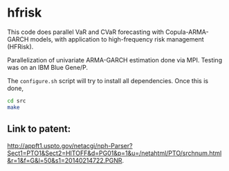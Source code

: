 # hfrisk

This code does parallel VaR and CVaR forecasting with Copula-ARMA-GARCH models, with application to high-frequency risk management (HFRisk).

Parallelization of univariate ARMA-GARCH estimation done via MPI. Testing was on an IBM Blue Gene/P.

The `configure.sh` script will try to install all dependencies. Once this is done,

```bash
cd src
make
```

## Link to patent:

http://appft1.uspto.gov/netacgi/nph-Parser?Sect1=PTO1&Sect2=HITOFF&d=PG01&p=1&u=/netahtml/PTO/srchnum.html&r=1&f=G&l=50&s1=20140214722.PGNR.
